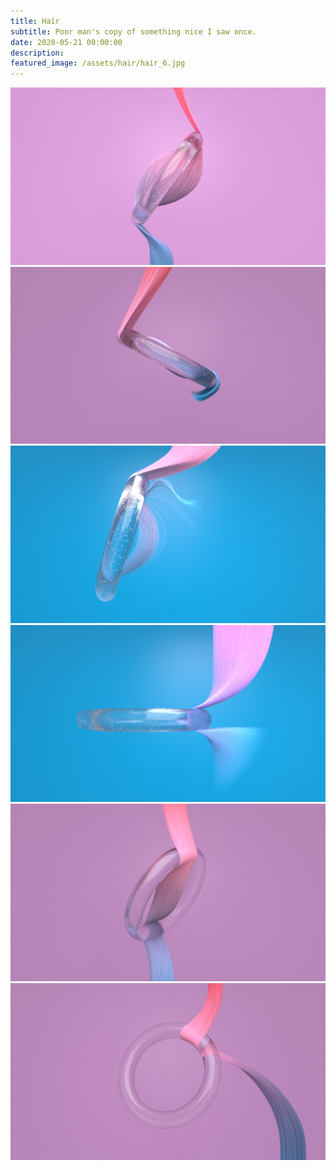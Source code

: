 ```yaml
---
title: Hair
subtitle: Poor man's copy of something nice I saw once.
date: 2020-05-21 00:00:00
description: 
featured_image: /assets/hair/hair_6.jpg
---
```


<div class="gallery" data-columns="2">
    <img src="/assets/hair/hair_6.jpg">
    <img src="/assets/hair/hair_1.jpg">
    <img src="/assets/hair/hair_4.jpg">
    <img src="/assets/hair/hair_5.jpg">    
    <img src="/assets/hair/hair_2.jpg">
    <img src="/assets/hair/hair_3.jpg">
</div>

